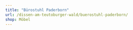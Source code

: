 ```yaml
---
title: "Bürostuhl Paderborn"
url: /dissen-am-teutoburger-wald/buerostuhl-paderborn/
shop: Möbel
---
```

